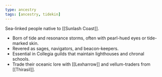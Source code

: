 ```yaml
---
type: ancestry
tags: [ancestry, tidekin]
---
```


Sea-linked people native to [[Sunlash Coast]].  
- Born of tide and resonance storms, often with pearl-hued eyes or tide-marked skin.  
- Revered as sages, navigators, and beacon-keepers.  
- Essential in Collegia guilds that maintain lighthouses and chronal schools.  
- Trade their oceanic lore with [[Lexharrow]] and vellum-traders from [[Thirasil]].  
